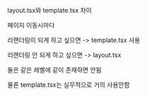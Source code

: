layout.tsx와 template.tsx 차이

페이지 이동시마다 

리랜더링이 되게 하고 싶으면 -> template.tsx 사용 

리랜더링 안 되게 하고 싶으면 -> layout.tsx

둘은 같은 레벨에 같이 존재하면 안됨

물론 template.tsx는 실무적으로 거의 사용안함
